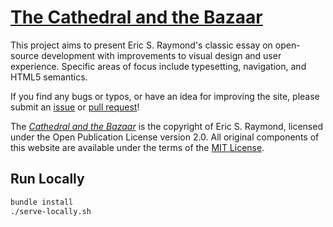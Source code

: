 # [The Cathedral and the Bazaar](http://mijowa.github.io/CatB/)

This project aims to present Eric S. Raymond's classic essay on open-source development with improvements to visual design and user experience. Specific areas of focus include typesetting, navigation, and HTML5 semantics.

If you find any bugs or typos, or have an idea for improving the site, please submit an [issue](https://github.com/mijowa/CatB/issues) or [pull request](https://github.com/mijowa/CatB/pulls)!

The <cite>[Cathedral and the Bazaar](http://www.catb.org/esr/writings/cathedral-bazaar/cathedral-bazaar/index.html)</cite> is the copyright of Eric S. Raymond, licensed under the Open Publication License version 2.0. All original components of this website are available under the terms of the [MIT License](https://opensource.org/licenses/MIT).

## Run Locally

```sh
bundle install
./serve-locally.sh
```
